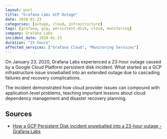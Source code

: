 ```yaml
---
layout: post
title: "Grafana Labs GCP Outage"
date: 2020-01-23
categories: [outage, cloud, infrastructure]
tags: [grafana, gcp, persistent-disk, cloud, monitoring]
company: Grafana Labs
incident_date: 2020-01-23
duration: "23 hours"
affected_services: ["Grafana Cloud", "Monitoring Services"]
---
```


On January 23, 2020, Grafana Labs experienced a 23-hour outage caused by a Google Cloud Platform persistent disk incident. What started as a GCP infrastructure issue snowballed into an extended outage due to cascading failures and recovery complications.

The incident demonstrated how cloud provider issues can compound with application-level problems, teaching important lessons about cloud dependency management and disaster recovery planning.

<!--more-->

## Sources

- [How a GCP Persistent Disk incident snowballed into a 23-hour outage - Grafana Labs](https://grafana.com/blog/2020/01/23/how-a-gcp-persistent-disk-incident-snowballed-into-a-23-hour-outage-and-taught-us-some-important-lessons/)